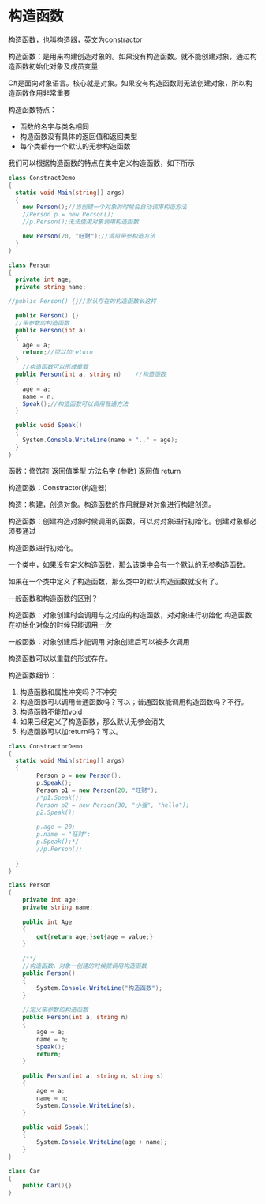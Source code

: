 # 构造函数

构造函数，也叫构造器，英文为constractor

构造函数：是用来构建创造对象的。如果没有构造函数。就不能创建对象，通过构造函数初始化对象及成员变量

C#是面向对象语言。核心就是对象。如果没有构造函数则无法创建对象，所以构造函数作用非常重要

构造函数特点：
* 函数的名字与类名相同
* 构造函数没有具体的返回值和返回类型
* 每个类都有一个默认的无参构造函数

我们可以根据构造函数的特点在类中定义构造函数，如下所示
```C#
class ConstractDemo
{
  static void Main(string[] args)
  {
    new Person();//当创建一个对象的时候会自动调用构造方法
    //Person p = new Person();
    //p.Person();无法使用对象调用构造函数

    new Person(20, "旺财");//调用带参构造方法
  }
}

class Person
{
  private int age;
  private string name;

//public Person() {}//默认存在的构造函数长这样

  public Person() {}
  //带参数的构造函数
  public Person(int a)
  {
    age = a;
    return;//可以加return
  }
	//构造函数可以形成重载
  public Person(int a, string n)	//构造函数
  {
    age = a;
    name = n;
    Speak();//构造函数可以调用普通方法
  }

  public void Speak()
  {
    System.Console.WriteLine(name + ".." + age);	
  }	
}
```

函数：修饰符 返回值类型 方法名字 (参数) 返回值 return

构造函数：Constractor(构造器)

构造：构建，创造对象。构造函数的作用就是对对象进行构建创造。

构造函数：创建构造对象时候调用的函数，可以对对象进行初始化。创建对象都必须要通过

构造函数进行初始化。

一个类中，如果没有定义构造函数，那么该类中会有一个默认的无参构造函数。

如果在一个类中定义了构造函数，那么类中的默认构造函数就没有了。

一般函数和构造函数的区别？

构造函数：对象创建时会调用与之对应的构造函数，对对象进行初始化
					构造函数在初始化对象的时候只能调用一次

一般函数：对象创建后才能调用
					对象创建后可以被多次调用
					
构造函数可以以重载的形式存在。

构造函数细节：
1. 构造函数和属性冲突吗？不冲突
2. 构造函数可以调用普通函数吗？可以；普通函数能调用构造函数吗？不行。
3. 构造函数不能加void
4. 如果已经定义了构造函数，那么默认无参会消失
5. 构造函数可以加return吗？可以。

```C#
class ConstractorDemo
{
  static void Main(string[] args)
  {
		Person p = new Person();
		p.Speak();
		Person p1 = new Person(20, "旺财");
		/*p1.Speak();
		Person p2 = new Person(30, "小强", "hello");
		p2.Speak();
		
		p.age = 20;
		p.name = "旺财";
		p.Speak();*/
		//p.Person();
		
  }
}

class Person
{
	private int age;
	private string name;
	
	public int Age
	{
		get{return age;}set{age = value;}	
	}
	
	/**/
	//构造函数，对象一创建的时候就调用构造函数
	public Person()
	{
		System.Console.WriteLine("构造函数");
	}
	
	//定义带参数的构造函数
	public Person(int a, string n)
	{
		age = a;
		name = n;
		Speak();
		return;
	}
	
	public Person(int a, string n, string s)
	{
		age = a;
		name = n;
		System.Console.WriteLine(s);
	}
	
	public void Speak()
	{
		System.Console.WriteLine(age + name);
	}	
}

class Car
{
	public Car(){}	
}
```






































